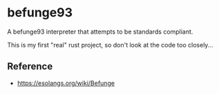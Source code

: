# befunge93
A befunge93 interpreter that attempts to be standards compliant.

This is my first "real" rust project, so don't look at the code too closely...

## Reference
- https://esolangs.org/wiki/Befunge
